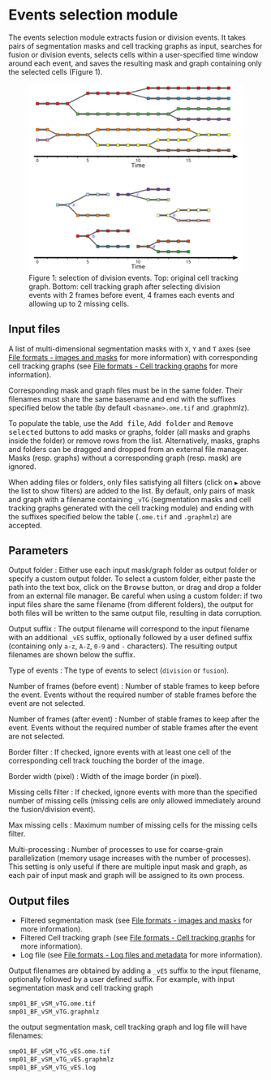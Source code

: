 # Events selection module

The events selection module extracts fusion or division events. It takes pairs of segmentation masks and cell tracking graphs as input, searches for fusion or division events, selects cells within a user-specified time window around each event, and saves the resulting mask and graph containing only the selected cells (Figure 1).

<figure>
<img src="images/events_selection.png" alt="Events selection"/>
<figcaption>Figure 1: selection of division events. Top: original cell tracking graph. Bottom: cell tracking graph after selecting division events with 2 frames before event, 4 frames each events and allowing up to 2 missing cells.</figcaption>
</figure>


## Input files

A list of multi-dimensional segmentation masks with `X`, `Y` and `T` axes (see [File formats - images and masks](../general/files.md#images-and-masks) for more information) with corresponding cell tracking graphs (see [File formats - Cell tracking graphs](../general/files.md#cell-tracking-graphs) for more information).

Corresponding mask and graph files must be in the same folder. Their filenames must share the same basename and end with the suffixes specified below the table (by default `<basname>.ome.tif` and <basename>.graphmlz).

To populate the table, use the <kbd>Add file</kbd>, <kbd>Add folder</kbd> and <kbd>Remove selected</kbd> buttons to add masks or graphs, folder (all masks and graphs inside the folder) or remove rows from the list. Alternatively, masks, graphs and folders can be dragged and dropped from an external file manager. Masks (resp. graphs) without a corresponding graph (resp. mask) are ignored.

When adding files or folders, only files satisfying all filters (click on `▶` above the list to show filters) are added to the list. By default, only pairs of mask and graph with a filename containing `_vTG` (segmentation masks and cell tracking graphs generated with the cell tracking module) and ending with the suffixes specified below the table (`.ome.tif` and `.graphmlz`) are accepted.


## Parameters

Output folder
: Either use each input mask/graph folder as output folder or specify a
custom output folder. To select a custom folder, either paste the path
into the text box, click on the <kbd>Browse</kbd> button, or drag and drop a
folder from an external file manager. Be careful when using a custom folder: if
two input files share the same filename (from different folders), the
output for both files will be written to the same output file,
resulting in data corruption.

Output suffix
: The output filename will correspond to the input filename with an
additional `_vES` suffix, optionally followed by a user defined suffix
(containing only `a-z`, `A-Z`, `0-9` and `-` characters). The
resulting output filenames are shown below the suffix.

Type of events
: The type of events to select (`division` or `fusion`).

Number of frames (before event)
: Number of stable frames to keep before the event. Events without the required number of stable frames before the event are not selected.

Number of frames (after event)
: Number of stable frames to keep after the event. Events without the required number of stable frames after the event are not selected.

Border filter
: If checked, ignore events with at least one cell of the corresponding cell track touching the border of the image.

Border width (pixel)
: Width of the image border (in pixel).

Missing cells filter
: If checked, ignore events with more than the specified number of missing cells (missing cells are only allowed immediately around the fusion/division event).

Max missing cells
: Maximum number of missing cells for the missing cells filter.

Multi-processing
: Number of processes to use for coarse-grain parallelization (memory
usage increases with the number of processes). This setting is only
useful if there are multiple input mask and graph, as each pair of input mask and graph will be
assigned to its own process.


## Output files

* Filtered segmentation mask (see [File formats - images and masks](../general/files.md#images-and-masks) for more information).
* Filtered Cell tracking graph (see [File formats - Cell tracking graphs](../general/files.md#cell-tracking-graphs) for more information).
* Log file (see [File formats - Log files and metadata](../general/files.md#log-files-and-metadata) for more information).

Output filenames are obtained by adding a `_vES` suffix to the input filename, optionally followed by a user defined suffix. For example, with input segmentation mask and cell tracking graph
```
smp01_BF_vSM_vTG.ome.tif
smp01_BF_vSM_vTG.graphmlz
```
the output segmentation mask, cell tracking graph and log file will have filenames:
```
smp01_BF_vSM_vTG_vES.ome.tif
smp01_BF_vSM_vTG_vES.graphmlz
smp01_BF_vSM_vTG_vES.log
```
